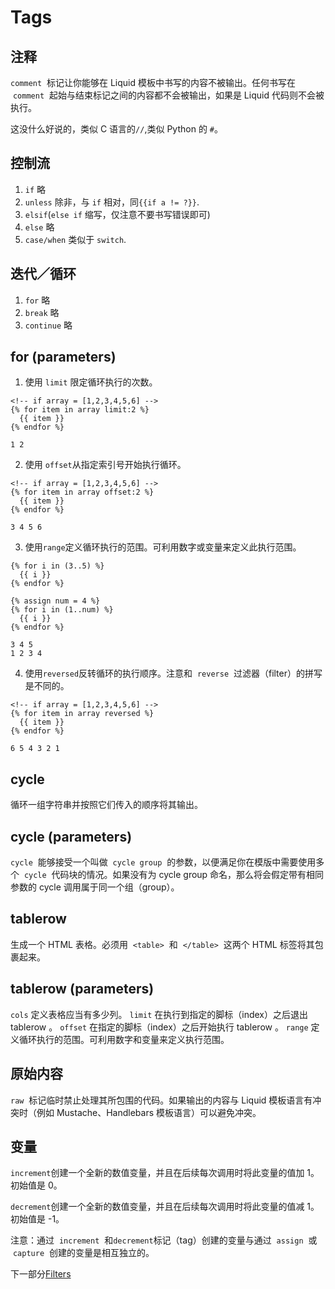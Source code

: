 # Tags

## 注释

`comment`  标记让你能够在 Liquid 模板中书写的内容不被输出。任何书写在  `comment`  起始与结束标记之间的内容都不会被输出，如果是 Liquid 代码则不会被执行。

这没什么好说的，类似 C 语言的`//`,类似 Python 的 `#`。

## 控制流

1.  `if` 略
2.  `unless` 除非，与 `if` 相对，同`{{if a != ?}}`.
3.  `elsif`(`else if` 缩写，仅注意不要书写错误即可)
4.  `else` 略
5.  `case/when` 类似于 `switch`.

## 迭代／循环

1. `for` 略
2. `break` 略
3. `continue` 略

## for (parameters)

1. 使用 `limit` 限定循环执行的次数。

```input
<!-- if array = [1,2,3,4,5,6] -->
{% for item in array limit:2 %}
  {{ item }}
{% endfor %}
```

```output
1 2
```

2. 使用 `offset`从指定索引号开始执行循环。

```input
<!-- if array = [1,2,3,4,5,6] -->
{% for item in array offset:2 %}
  {{ item }}
{% endfor %}
```

```output
3 4 5 6
```

3. 使用`range`定义循环执行的范围。可利用数字或变量来定义此执行范围。

```input
{% for i in (3..5) %}
  {{ i }}
{% endfor %}

{% assign num = 4 %}
{% for i in (1..num) %}
  {{ i }}
{% endfor %}
```

```output
3 4 5
1 2 3 4
```

4. 使用`reversed`反转循环的执行顺序。注意和  `reverse`  过滤器（filter）的拼写是不同的。

```input
<!-- if array = [1,2,3,4,5,6] -->
{% for item in array reversed %}
  {{ item }}
{% endfor %}

```

```output
6 5 4 3 2 1
```

## cycle

循环一组字符串并按照它们传入的顺序将其输出。

## cycle (parameters)

`cycle`  能够接受一个叫做  `cycle group`  的参数，以便满足你在模版中需要使用多个  `cycle`  代码块的情况。如果没有为 cycle group 命名，那么将会假定带有相同参数的 cycle 调用属于同一个组（group）。

## tablerow

生成一个 HTML 表格。必须用  `<table>`  和  `</table>`  这两个 HTML 标签将其包裹起来。

## tablerow (parameters)

`cols` 定义表格应当有多少列。
`limit` 在执行到指定的脚标（index）之后退出 tablerow 。
`offset` 在指定的脚标（index）之后开始执行 tablerow 。
`range` 定义循环执行的范围。可利用数字和变量来定义执行范围。

## 原始内容

`raw`  标记临时禁止处理其所包围的代码。如果输出的内容与 Liquid 模板语言有冲突时（例如 Mustache、Handlebars 模板语言）可以避免冲突。

## 变量

`increment`创建一个全新的数值变量，并且在后续每次调用时将此变量的值加 1。初始值是 0。

`decrement`创建一个全新的数值变量，并且在后续每次调用时将此变量的值减 1。初始值是 -1。

注意：通过  `increment`  和`decrement`标记（tag）创建的变量与通过  `assign`  或  `capture`  创建的变量是相互独立的。

下一部分[Filters](./Filters)
